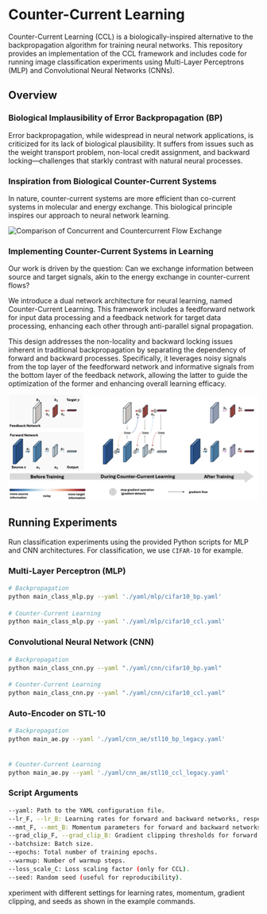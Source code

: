 # Counter-Current Learning

Counter-Current Learning (CCL) is a biologically-inspired alternative to the backpropagation algorithm for training neural networks. This repository provides an implementation of the CCL framework and includes code for running image classification experiments using Multi-Layer Perceptrons (MLP) and Convolutional Neural Networks (CNNs).

## Overview

### Biological Implausibility of Error Backpropagation (BP)
Error backpropagation, while widespread in neural network applications, is criticized for its lack of biological plausibility. It suffers from issues such as the weight transport problem, non-local credit assignment, and backward locking—challenges that starkly contrast with natural neural processes.

### Inspiration from Biological Counter-Current Systems
In nature, counter-current systems are more efficient than co-current systems in molecular and energy exchange. This biological principle inspires our approach to neural network learning.

![Comparison of Concurrent and Countercurrent Flow Exchange](https://upload.wikimedia.org/wikipedia/commons/thumb/0/04/Comparison_of_con-_and_counter-current_flow_exchange.jpg/400px-Comparison_of_con-_and_counter-current_flow_exchange.jpg)

### Implementing Counter-Current Systems in Learning
Our work is driven by the question: Can we exchange information between source and target signals, akin to the energy exchange in counter-current flows?

We introduce a dual network architecture for neural learning, named Counter-Current Learning. This framework includes a feedforward network for input data processing and a feedback network for target data processing, enhancing each other through anti-parallel signal propagation.

This design addresses the non-locality and backward locking issues inherent in traditional backpropagation by separating the dependency of forward and backward processes. Specifically, it leverages noisy signals from the top layer of the feedforward network and informative signals from the bottom layer of the feedback network, allowing the latter to guide the optimization of the former and enhancing overall learning efficacy.

![Counter-Current Model Architecture](./asset/fig_model_architecture.png)

## Running Experiments
Run classification experiments using the provided Python scripts for MLP and CNN architectures. For classification, we use `CIFAR-10` for example. 

### Multi-Layer Perceptron (MLP)
```bash
# Backpropagation
python main_class_mlp.py --yaml './yaml/mlp/cifar10_bp.yaml'

# Counter-Current Learning
python main_class_mlp.py --yaml './yaml/mlp/cifar10_ccl.yaml'
```

### Convolutional Neural Network (CNN)
```bash
# Backpropagation
python main_class_cnn.py --yaml "./yaml/cnn/cifar10_bp.yaml"

# Counter-Current Learning
python main_class_cnn.py --yaml "./yaml/cnn/cifar10_ccl.yaml"
```

### Auto-Encoder on STL-10
```bash
# Backpropagation
python main_ae.py --yaml './yaml/cnn_ae/stl10_bp_legacy.yaml'


# Counter-Current Learning
python main_ae.py --yaml './yaml/cnn_ae/stl10_ccl_legacy.yaml'
```

### Script Arguments
```bash
--yaml: Path to the YAML configuration file.
--lr_F, --lr_B: Learning rates for forward and backward networks, respectively.
--mmt_F, --mmt_B: Momentum parameters for forward and backward networks.
--grad_clip_F, --grad_clip_B: Gradient clipping thresholds for forward and backward networks.
--batchsize: Batch size.
--epochs: Total number of training epochs.
--warmup: Number of warmup steps.
--loss_scale_C: Loss scaling factor (only for CCL).
--seed: Random seed (useful for reproducibility).
```
xperiment with different settings for learning rates, momentum, gradient clipping, and seeds as shown in the example commands.
